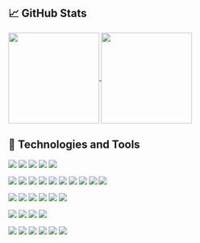 ## :chart_with_upwards_trend: GitHub Stats

<a href="https://github.com/kwebdev225/kwebdev225">
  <img align="center" src="https://github-readme-stats.vercel.app/api/top-langs/?username=kwebdev225&layout=compact&hide=html&langs_count=5&title_color=fff&icon_color=79ff97&text_color=9f9f9f&bg_color=151515" height=180 />
</a>

<a href="https://github.com/kwebdev225/kwebdev225">
  <img align="center" src="https://github-readme-stats.vercel.app/api?username=kwebdev225&show_icons=true&include_all_commits=true&count_private=true&title_color=fff&icon_color=79ff97&text_color=9f9f9f&bg_color=151515" height=180 />
</a>

## :wrench: Technologies and Tools
![](https://img.shields.io/badge/Language-TypeScript-informational?style=flat&logo=typescript&logoColor=white&color=3bac3a)
![](https://img.shields.io/badge/Language-JavaScript-informational?style=flat&logo=javascript&logoColor=white&color=3bac3a)
![](https://img.shields.io/badge/Language-Ruby-informational?style=flat&logo=ruby&logoColor=white&color=3bac3a)
![](https://img.shields.io/badge/Language-Python-informational?style=flat&logo=python&logoColor=white&color=3bac3a)
![](https://img.shields.io/badge/Language-PHP-informational?style=flat&logo=php&logoColor=white&color=3bac3a)

![](https://img.shields.io/badge/Framework-React-informational?style=flat&logo=react&logoColor=white&color=3bac3a)
![](https://img.shields.io/badge/Framework-Vue-informational?style=flat&logo=vue.js&logoColor=white&color=3bac3a)
![](https://img.shields.io/badge/Framework-Angular-informational?style=flat&logo=angular&logoColor=white&color=3bac3a)
![](https://img.shields.io/badge/Framework-Node_-informational?style=flat&logo=node.js&logoColor=white&color=3bac3a)
![](https://img.shields.io/badge/Framework-Next_-informational?style=flat&logo=next.js&logoColor=white&color=3bac3a)
![](https://img.shields.io/badge/Framework-Nuxt_-informational?style=flat&logo=nuxt.js&logoColor=white&color=3bac3a)
![](https://img.shields.io/badge/Framework-Electron-informational?style=flat&logo=electron&logoColor=white&color=3bac3a)
![](https://img.shields.io/badge/Framework-Django_-informational?style=flat&logo=django&logoColor=white&color=3bac3a)
![](https://img.shields.io/badge/Framework-Flask_-informational?style=flat&logo=flask&logoColor=white&color=3bac3a)
![](https://img.shields.io/badge/Framework-Laravel_-informational?style=flat&logo=laravel&logoColor=white&color=3bac3a)

![](https://img.shields.io/badge/CI/CD-Github_Action-informational?style=flat&logo=github&logoColor=white&color=3bac3a)
![](https://img.shields.io/badge/CI/CD-Circle_CI-informational?style=flat&logo=circleci&logoColor=white&color=3bac3a)
![](https://img.shields.io/badge/Tools-Docker-informational?style=flat&logo=docker&logoColor=white&color=3bac3a)
![](https://img.shields.io/badge/Tools-Kubernetes-informational?style=flat&logo=kubernetes&logoColor=white&color=3bac3a)
![](https://img.shields.io/badge/Cloud-AWS-informational?style=flat&logo=Amazon&logoColor=white&color=3bac3a)
![](https://img.shields.io/badge/Cloud-Digital_Ocean-informational?style=flat&logo=digitalocean&logoColor=white&color=3bac3a)

![](https://img.shields.io/badge/Database-MySQL-informational?style=flat&logo=mysql&logoColor=white&color=3bac3a)
![](https://img.shields.io/badge/Database-MongoDB-informational?style=flat&logo=mongodb&logoColor=white&color=3bac3a)
![](https://img.shields.io/badge/Database-PostgreSQL-informational?style=flat&logo=postgresql&logoColor=white&color=3bac3a)
![](https://img.shields.io/badge/Database-Sqlite-informational?style=flat&logo=sqlite&logoColor=white&color=3bac3a)

![](https://img.shields.io/badge/OS-Linux-informational?style=flat&logo=linux&logoColor=white&color=3bac3a)
![](https://img.shields.io/badge/OS-MacOS-informational?style=flat&logo=apple&logoColor=white&color=3bac3a)
![](https://img.shields.io/badge/Shell-Bash-informational?style=flat&logo=gnu-bash&logoColor=white&color=3bac3a)
![](https://img.shields.io/badge/Editor-Visual_Studio_Code-informational?style=flat&logo=visual-studio-code&logoColor=white&color=3bac3a)
![](https://img.shields.io/badge/Editor-PHPStorm-informational?style=flat&logo=phpstorm&logoColor=white&color=3bac3a)
![](https://img.shields.io/badge/Editor-PyCharm-informational?style=flat&logo=pycharm&logoColor=white&color=3bac3a)

